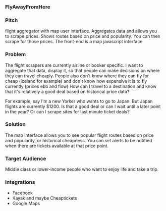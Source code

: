 ### FlyAwayFromHere

### Pitch

flight aggregator with map user interface. Aggregates data and allows you to scrape
prices. Shows routes based on price and popularity. You can then scrape for those
prices. The front-end is a map javascript interface

### Problem

The flight scrapers are currently airline or booker specific. I want to aggregate
that data, display it, so that people can make decisions on where they can travel cheaply.
People also don't know where they can fly for cheap (iceland for
example) and don't know how expensive it is to fly currently (prices ebb and flow)
How can I travel to a destination and know that it's relatively a good deal based on
historical price data?

For example, say I'm a new Yorker who wants to go to Japan. But Japan flights are currently
$1200. Is that a good deal or can I wait until a later point in the year? Or can I scrape
sites for last minute ticket deals?

### Solution

The map interface allows you to see popular flight routes based on price and
popularity, or historical cheapness. You can set alerts to be notified when there
are tickets available at that price point.

### Target Audience

Middle class or lower-income people who want to enjoy life and take a trip.

### Integrations

* Facebook
* Kayak and maybe Cheaptickets
* Google Maps
